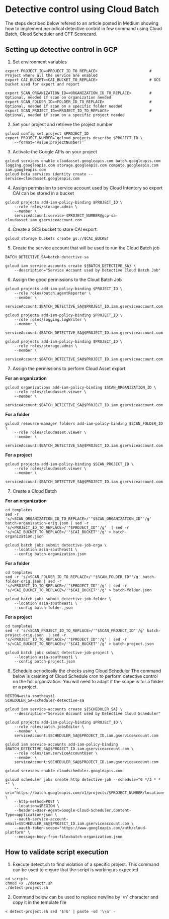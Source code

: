 # Detective control using Cloud Batch

The steps decribed below refered to an article posted in Medium showing how to implement periodical detective control in few command using Cloud Batch, Cloud Scheduler and CFT Scorecard.

## Setting up detective control in GCP

1. Set  environment variables
```
export PROJECT_ID=<PROJECT_ID_TO_REPLACE>                       # Project where all the service are enabled
export CAI_BUCKET=<CAI_BUCKET_TO_REPLACE>                       # GCS bucket used for export and report

export SCAN_ORGANIZATION_ID=<ORGANIZATION_ID_TO_REPLACE>        # Optional, needed if scan on organization needed
export SCAN_FOLDER_ID=<FOLDER_ID_TO_REPLACE>                    # Optional, needed if scan on a specific folder needed
export SCAN_PROJECT_ID=<PROJECT_ID_TO_REPLACE>                  # Optional, needed if scan on a specific project needed
```

2. Set your project and retrieve the project number
```
gcloud config set project $PROJECT_ID  
export PROJECT_NUMBER=`gcloud projects describe $PROJECT_ID \
    --format='value(projectNumber)'`
```

3. Activate the Google APIs on your project
```
gcloud services enable cloudasset.googleapis.com batch.googleapis.com logging.googleapis.com storage.googleapis.com compute.googleapis.com iam.googleapis.com
gcloud beta services identity create --service=cloudasset.googleapis.com
```

4. Assign permission to service account used by Cloud Intentory so export CAI can be stored in a bucket
```
gcloud projects add-iam-policy-binding $PROJECT_ID \
    --role roles/storage.admin \
    --member \
    serviceAccount:service-$PROJECT_NUMBER@gcp-sa-cloudasset.iam.gserviceaccount.com
```

4. Create a GCS bucket to store CAI export:
```
gcloud storage buckets create gs://$CAI_BUCKET
```

5. Create the service account that will be used to run the Cloud Batch job
```
BATCH_DETECTIVE_SA=batch-detective-sa

gcloud iam service-accounts create ${BATCH_DETECTIVE_SA} \
    --description="Service Account used by Detective Cloud Batch Job"
```

6. Assign the good permissions to the Cloud Batch Job
```
gcloud projects add-iam-policy-binding $PROJECT_ID \
    --role roles/batch.agentReporter \
    --member \
    serviceAccount:$BATCH_DETECTIVE_SA@$PROJECT_ID.iam.gserviceaccount.com

gcloud projects add-iam-policy-binding $PROJECT_ID \
    --role roles/logging.logWriter \
    --member \
    serviceAccount:$BATCH_DETECTIVE_SA@$PROJECT_ID.iam.gserviceaccount.com 

gcloud projects add-iam-policy-binding $PROJECT_ID \
    --role roles/storage.admin \
    --member \
    serviceAccount:$BATCH_DETECTIVE_SA@$PROJECT_ID.iam.gserviceaccount.com 
```

7. Assign the permissions to perform Cloud Asset export

**For an organization**
```
gcloud organizations add-iam-policy-binding $SCAN_ORGANIZATION_ID \
    --role roles/cloudasset.viewer \
    --member \
    serviceAccount:$BATCH_DETECTIVE_SA@$PROJECT_ID.iam.gserviceaccount.com 
```

**For a folder**
```
gcloud resource-manager folders add-iam-policy-binding $SCAN_FOLDER_ID \
    --role roles/cloudasset.viewer \
    --member \
    serviceAccount:$BATCH_DETECTIVE_SA@$PROJECT_ID.iam.gserviceaccount.com 
```

**For a project**
```
gcloud projects add-iam-policy-binding $SCAN_PROJECT_ID \
    --role roles/cloudasset.viewer \
    --member \
    serviceAccount:$BATCH_DETECTIVE_SA@$PROJECT_ID.iam.gserviceaccount.com 
```

7. Create a Cloud Batch

**For an organization**
```
cd templates
sed -r 's/<SCAN_ORGANIZATION_ID_TO_REPLACE>/'"$SCAN_ORGANIZATION_ID"'/g' batch-organization-orig.json | sed -r 's/<PROJECT_ID_TO_REPLACE>/'"$PROJECT_ID"'/g'  | sed -r 's/<CAI_BUCKET_TO_REPLACE>/'"$CAI_BUCKET"'/g' > batch-organization.json

gcloud batch jobs submit detective-job-orga \
    --location asia-southeast1 \
    --config batch-organization.json
```

**For a folder**
```
cd templates
sed -r 's/<SCAN_FOLDER_ID_TO_REPLACE>/'"$SCAN_FOLDER_ID"'/g' batch-folder-orig.json | sed -r 's/<PROJECT_ID_TO_REPLACE>/'"$PROJECT_ID"'/g' | sed -r 's/<CAI_BUCKET_TO_REPLACE>/'"$CAI_BUCKET"'/g' > batch-folder.json

gcloud batch jobs submit detective-job-folder \
    --location asia-southeast1 \
    --config batch-folder.json
```

**For a project**
```
cd templates
sed -r 's/<SCAN_PROJECT_ID_TO_REPLACE>/'"$SCAN_PROJECT_ID"'/g' batch-project-orig.json  | sed -r 's/<PROJECT_ID_TO_REPLACE>/'"$PROJECT_ID"'/g' | sed -r 's/<CAI_BUCKET_TO_REPLACE>/'"$CAI_BUCKET"'/g' > batch-project.json

gcloud batch jobs submit detective-job-project \
    --location asia-southeast1 \
    --config batch-project.json
```

8. Schedule periodically the checks using Cloud Scheduler
The command below is creating of Cloud Schedule cron to perform detective control on the full organization. You will need to adapt if the scope is for a folder or a project.

```
REGION=asia-southeast1
SCHEDULER_SA=scheduler-detective-sa

gcloud iam service-accounts create ${SCHEDULER_SA} \
    --description="Service Account used by Detective Cloud Scheduler"

gcloud projects add-iam-policy-binding $PROJECT_ID \
    --role roles/batch.jobsEditor \
    --member \
    serviceAccount:$SCHEDULER_SA@$PROJECT_ID.iam.gserviceaccount.com

gcloud iam service-accounts add-iam-policy-binding $BATCH_DETECTIVE_SA@$PROJECT_ID.iam.gserviceaccount.com \
    --role roles/iam.serviceAccountUser \
    --member \
    serviceAccount:$SCHEDULER_SA@$PROJECT_ID.iam.gserviceaccount.com

gcloud services enable cloudscheduler.googleapis.com

gcloud scheduler jobs create http detective-job --schedule="0 */3 * * *" \
    --uri="https://batch.googleapis.com/v1/projects/$PROJECT_NUMBER/locations/$REGION/jobs" \
    --http-method=POST \
    --location=$REGION \
    --headers=User-Agent=Google-Cloud-Scheduler,Content-Type=application/json \
    --oauth-service-account-email=$SCHEDULER_SA@$PROJECT_ID.iam.gserviceaccount.com \
    --oauth-token-scope="https://www.googleapis.com/auth/cloud-platform" \
    --message-body-from-file=batch-organization.json
```


## How to validate script execution

1. Execute detect.sh to find violation of a specific project. This command can be used to ensure that the script is working as expected
```
cd scripts
chmod +x ./detect*.sh 
./detect-project.sh 
```

2. Command below can be used to replace newline by '\n' character and copy it in the template file
```
< detect-project.sh sed '$!G' | paste -sd '\\n' -
```